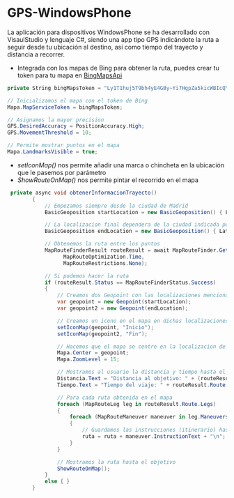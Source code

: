 # GPS-WindowsPhone
La aplicación para dispositivos WindowsPhone se ha desarrollado con VisaulStudio y lenguaje C#, siendo una app tipo GPS indicándote la ruta a seguir desde tu ubicación al destino, así como tiempo del trayecto y distancia a recorrer.

* Integrada con los mapas de Bing para obtener la ruta, puedes crear tu token para tu mapa en [BingMapsApi](https://www.bingmapsportal.com/)
```c#
private String bingMapsToken = "Ly1T1huj5T9bh4yE4GBy~Yi7HgpZa5kicWBIcQYzxuA~AnUJ2QNURcR4sfwM2KJ2xE9Y4JQ8P10pTvyyml5nAH0wgK_Hs2gzzCza8XSErvtH";

// Inicializamos el mapa con el token de Bing
Mapa.MapServiceToken = bingMapsToken;

// Asignamos la mayor precision
GPS.DesiredAccuracy = PositionAccuracy.High;
GPS.MovementThreshold = 10;

// Permite mostrar puntos en el mapa
Mapa.LandmarksVisible = true;
```

* _setIconMap()_ nos permite añadir una marca o chincheta en la ubicación que le pasemos por parámetro
* _ShowRouteOnMap()_ nos permite pintar el recorrido en el mapa

```c#
 private async void obtenerInformacionTrayecto()
        {
            // Empezamos siempre desde la ciudad de Madrid
            BasicGeoposition startLocation = new BasicGeoposition() { Latitude = 40.4188556, Longitude = -3.7149356 };

            // La localizacion final dependera de la ciudad indicada por el usuario
            BasicGeoposition endLocation = new BasicGeoposition() { Latitude = latitudBusqueda, Longitude = longitudBusqueda };

            // Obtenemos la ruta entre los puntos
            MapRouteFinderResult routeResult = await MapRouteFinder.GetDrivingRouteAsync( new Geopoint(startLocation), new Geopoint(endLocation),
                  MapRouteOptimization.Time,
                  MapRouteRestrictions.None);

            // Si podemos hacer la ruta
            if (routeResult.Status == MapRouteFinderStatus.Success)
            {
            	// Creamos dos Geopoint con las localizaciones mencionadas antes
                var geopoint = new Geopoint(startLocation);
                var geopoint2 = new Geopoint(endLocation);

                // Creamos un icono en el mapa en dichas localizaciones
                setIconMap(geopoint, "Inicio");
                setIconMap(geopoint2, "Fin");

                // Hacemos que el mapa se centre en la localizacion de salida con un zoom de 15
                Mapa.Center = geopoint;
                Mapa.ZoomLevel = 15;

                // Mostramos al usuario la distancia y tiempo hasta el recorrido
                Distancia.Text = "Distancia al objetivo: " + (routeResult.Route.LengthInMeters / 1000).ToString() + " KM";
                Tiempo.Text = "Tiempo del viaje: " + routeResult.Route.EstimatedDuration.TotalMinutes.ToString() + " minutos";

                // Para cada ruta obtenida en el mapa
                foreach (MapRouteLeg leg in routeResult.Route.Legs)
                {
                    foreach (MapRouteManeuver maneuver in leg.Maneuvers)
                    {
                    	// Guardamos las instrucciones (itinerario) hasta el objetivo
                        ruta = ruta + maneuver.InstructionText + "\n";
                    }
                }

                // Mostramos la ruta hasta el objetivo
                ShowRouteOnMap();
            }
            else { }
        }
```
